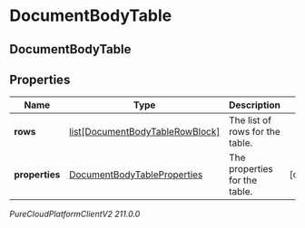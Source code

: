 # DocumentBodyTable

## DocumentBodyTable

## Properties

|Name | Type | Description | Notes|
|------------ | ------------- | ------------- | -------------|
| **rows** | [list[DocumentBodyTableRowBlock]](DocumentBodyTableRowBlock) | The list of rows for the table. | |
| **properties** | [DocumentBodyTableProperties](DocumentBodyTableProperties) | The properties for the table. | [optional] |



_PureCloudPlatformClientV2 211.0.0_
